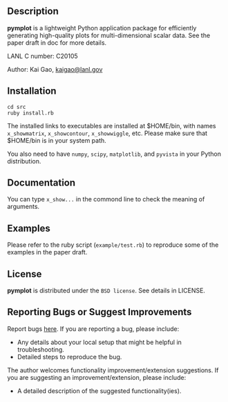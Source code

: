 ## Description
**pymplot** is a lightweight Python application package for efficiently generating high-quality plots for multi-dimensional scalar data. See the paper draft in doc for more details. 

LANL C number: C20105

Author: Kai Gao, <kaigao@lanl.gov>

## Installation

	cd src
	ruby install.rb
	
The installed links to executables are installed at $HOME/bin, with names `x_showmatrix`, `x_showcontour`, `x_showwiggle`, etc. Please make sure that $HOME/bin is in your system path. 

You also need to have `numpy`, `scipy`, `matplotlib`, and `pyvista` in your Python distribution. 

## Documentation
You can type `x_show...` in the commond line to check the meaning of arguments. 

## Examples
Please refer to the ruby script (`example/test.rb`) to reproduce some of the examples in the paper draft.

## License
**pymplot** is distributed under the `BSD license`. See details in LICENSE. 

## Reporting Bugs or Suggest Improvements
Report bugs [here](https://github.com/lanl/pymplot/issues). If you are reporting a bug, please include:

* Any details about your local setup that might be helpful in troubleshooting.
* Detailed steps to reproduce the bug.

The author welcomes functionality improvement/extension suggestions. If you are suggesting an improvement/extension, please include:

* A detailed description of the suggested functionality(ies).

